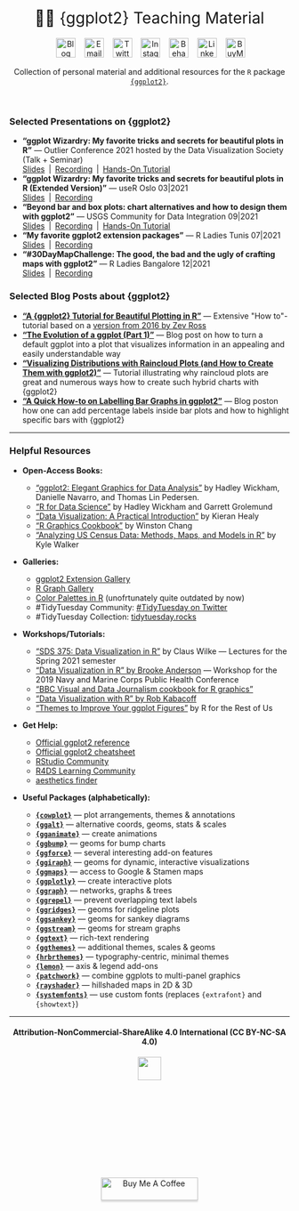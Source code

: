 <h1 style="font-weight:normal" align="center">
  &nbsp;👨‍🏫  {ggplot2} Teaching Material&nbsp;
</h1>

<div align="center">

&nbsp;&nbsp;&nbsp;
<a href="https://www.cedricscherer.com"><img border="0" alt="Blog" src="https://assets.dryicons.com/uploads/icon/svg/4926/home.svg" width="35" height="35"></a>&nbsp;&nbsp;&nbsp;
<a href="mailto:info@data-vizard.com"><img border="0" alt="Email" src="https://assets.dryicons.com/uploads/icon/svg/8009/02dc3a5c-6504-4347-85fb-3f510cfecc45.svg" width="35" height="35"></a>&nbsp;&nbsp;&nbsp;
<a href="https://twitter.com/CedScherer"><img border="0" alt="Twitter" src="https://assets.dryicons.com/uploads/icon/svg/8385/c23f7ffc-ca8d-4246-8978-ce9f6d5bcc99.svg" width="35" height="35"></a>&nbsp;&nbsp;&nbsp; 
<a href="https://www.instagram.com/cedscherer/"><img border="0" alt="Instagram" src="https://assets.dryicons.com/uploads/icon/svg/8330/62263227-bb78-4b42-a9a9-e222e0cc7b97.svg" width="35" height="35"></a>&nbsp;&nbsp;&nbsp;
<a href="https://www.behance.net/cedscherer"><img border="0" alt="Behance" src="https://assets.dryicons.com/uploads/icon/svg/8264/04073ce3-5b98-4f32-88d3-82b2ef828066.svg" width="35" height="35"></a>&nbsp;&nbsp;&nbsp;
<a href="https://www.linkedin.com/in/cedricpscherer/"><img border="0" alt="LinkedIn" src="https://assets.dryicons.com/uploads/icon/svg/8337/a347cd89-1662-4421-be90-58e5e8004eae.svg" width="35" height="35"></a>&nbsp;&nbsp;&nbsp;
<a href="https://www.buymeacoffee.com/z3tt"><img border="0" alt="BuyMeACoffee" src="https://www.buymeacoffee.com/assets/img/guidelines/logo-mark-3.svg" width="35" height="35"></a>&nbsp;&nbsp;&nbsp;

Collection of personal material and additional resources for the `R` package [`{ggplot2}`](https://ggplot2.tidyverse.org/).

</div>
<br>

### Selected Presentations on {ggplot2}

+ **“ggplot Wizardry: My favorite tricks and secrets for beautiful plots in R”** — Outlier Conference 2021 hosted by the Data Visualization Society (Talk + Seminar)<br>
[Slides](https://www.cedricscherer.com/slides/OutlierConf2021_ggplot-wizardry.pdf)&ensp;|&ensp;[Recording](https://youtu.be/7UjA_5gNvdw)&ensp;|&ensp;[Hands-On Tutorial](https://z3tt.github.io/OutlierConf2021/)
+ **“ggplot Wizardry: My favorite tricks and secrets for beautiful plots in R (Extended Version)”** — useR Oslo 03|2021<br>
[Slides](https://www.cedricscherer.com/slides/useR-2021_ggplot-wizardry-extended.pdf)&ensp;|&ensp;[Recording](https://www.youtube.com/watch?v=5KHvEXYtnOo)
+ **“Beyond bar and box plots: chart alternatives and how to design them with ggplot2”** — USGS Community for Data Integration 09|2021<br>
[Slides](https://www.cedricscherer.com/slides/USGS-2021-beyond-bar-and-box-plots.pdf)&ensp;|&ensp;[Recording](https://www.youtube.com/watch?v=WBA04fjTVU0)&ensp;|&ensp;[Hands-On Tutorial](https://z3tt.github.io/beyond-bar-and-box-plots)
+ **“My favorite ggplot2 extension packages”** — R Ladies Tunis 07|2021<br>
 [Slides](https://www.cedricscherer.com/slides/RLadiesTunis-2021-favorite-ggplot-extensions.pdf)&ensp;|&ensp;[Recording](https://youtu.be/8ikFe82Mb1I)
+ **“#30DayMapChallenge: The good, the bad and the ugly of crafting maps with ggplot2”** — R Ladies Bangalore 12|2021<br>[Slides](https://www.cedricscherer.com/slides/RladiesBangalore_30DayMapChallenge.pdf)&ensp;|&ensp;[Recording](https://drive.google.com/file/d/1RU37oUE_7BHCkKzASC-I9R2-SMIjKAKT/view?usp=sharing)

### Selected Blog Posts about {ggplot2}
+ [**“A {ggplot2} Tutorial for Beautiful Plotting in R”**](https://cedricscherer.netlify.app/2019/08/05/a-ggplot2-tutorial-for-beautiful-plotting-in-r/) — Extensive "How to"-tutorial based on a [version from 2016 by Zev Ross](http://zevross.com/blog/2014/08/04/beautiful-plotting-in-r-a-ggplot2-cheatsheet-3/)
+ [**“The Evolution of a ggplot (Part 1)”**](https://cedricscherer.netlify.app/2019/05/17/the-evolution-of-a-ggplot-ep.-1/) — Blog post on how to turn a default ggplot into a plot that visualizes information in an appealing and easily understandable way
+ [**“Visualizing Distributions with Raincloud Plots (and How to Create Them with ggplot2)”**](https://www.cedricscherer.com/2021/06/06/visualizing-distributions-with-raincloud-plots-and-how-to-create-them-with-ggplot2/) — Tutorial illustrating why raincloud plots are great and numerous ways how to create such hybrid charts with {ggplot2}
+ [**“A Quick How-to on Labelling Bar Graphs in ggplot2”**](https://www.cedricscherer.com/2021/07/05/a-quick-how-to-on-labelling-bar-graphs-in-ggplot2/) — Blog poston how one can add percentage labels inside bar plots and how to highlight specific bars with {ggplot2}


***


### Helpful Resources
 
* **Open-Access Books:**
  + [“ggplot2: Elegant Graphics for Data Analysis”](https://ggplot2-book.org/) by Hadley Wickham, Danielle Navarro, and Thomas Lin Pedersen.
  + [“R for Data Science”](https://r4ds.had.co.nz/) by Hadley Wickham and Garrett Grolemund
  + [“Data Visualization: A Practical Introduction”](https://socviz.co/) by Kieran Healy
  + [“R Graphics Cookbook”](https://r-graphics.org/) by Winston Chang
  + [“Analyzing US Census Data: Methods, Maps, and Models in R”](https://walker-data.com/census-r/) by Kyle Walker


* **Galleries:**
  + [ggplot2 Extension Gallery](https://exts.ggplot2.tidyverse.org/gallery/)
  + [R Graph Gallery](https://www.r-graph-gallery.com/)
  + [Color Palettes in R](https://github.com/EmilHvitfeldt/r-color-palettes/) (unofrtunately quite outdated by now)
  + &#35;TidyTuesday Community: [#TidyTuesday on Twitter](https://twitter.com/hashtag/tidytuesday?lang=en)
  + &#35;TidyTuesday Collection: [tidytuesday.rocks](http://tidytuesday.rocks/)


* **Workshops/Tutorials:**
  + [“SDS 375: Data Visualization in R”](https://wilkelab.org/SDS375/) by Claus Wilke — Lectures for the Spring 2021 semester
  + [“Data Visualization in R” by Brooke Anderson](https://geanders.github.io/navy_public_health/index.html#prerequisites) — Workshop for the 2019 Navy and Marine Corps Public Health Conference
  + [“BBC Visual and Data Journalism cookbook for R graphics”](https://bbc.github.io/rcookbook/)
  + [“Data Visualization with R” by Rob Kabacoff](https://rkabacoff.github.io/datavis/)
  + [“Themes to Improve Your ggplot Figures”](https://rfortherestofus.com/2019/08/themes-to-improve-your-ggplot-figures/) by R for the Rest of Us


* **Get Help:**
  + [Official ggplot2 reference](https://ggplot2.tidyverse.org/reference/)
  + [Official ggplot2 cheatsheet](https://github.com/rstudio/cheatsheets/blob/master/data-visualization-2.1.pdf)
  + [RStudio Community](https://community.rstudio.com/)
  + [R4DS Learning Community](https://www.rfordatasci.com)
  + [aesthetics finder](https://ggplot2tor.com/aesthetics/)


* **Useful Packages (alphabetically):**
  + [**`{cowplot}`**](https://wilkelab.org/cowplot/articles/introduction.html) — plot arrangements, themes & annotations
  + [**`{ggalt}`**](https://github.com/hrbrmstr/ggalt) — alternative coords, geoms, stats & scales
  + [**`{gganimate}`**](https://gganimate.com/) — create animations
  + [**`{ggbump}`**](https://github.com/davidsjoberg/ggbump) — geoms for bump charts
  + [**`{ggforce}`**](https://ggforce.data-imaginist.com/) — several interesting add-on features
  + [**`{ggiraph}`**](https://davidgohel.github.io/ggiraph/) — geoms for dynamic, interactive visualizations
  + [**`{ggmaps}`**](https://github.com/dkahle/ggmap) — access to Google & Stamen maps
  + [**`{ggplotly}`**](https://plot.ly/ggplot2/) — create interactive plots
  + [**`{ggraph}`**](https://github.com/thomasp85/ggraph) — networks, graphs & trees
  + [**`{ggrepel}`**](https://github.com/slowkow/ggrepel) — prevent overlapping text labels
  + [**`{ggridges}`**](https://github.com/clauswilke/ggridges) — geoms for ridgeline plots
  + [**`{ggsankey}`**](https://github.com/davidsjoberg/ggsankey) — geoms for sankey diagrams
  + [**`{ggstream}`**](https://github.com/davidsjoberg/ggstream) — geoms for stream graphs
  + [**`{ggtext}`**](https://github.com/clauswilke/ggtext) — rich-text rendering
  + [**`{ggthemes}`**](https://github.com/jrnold/ggthemes) —  additional themes, scales & geoms
  + [**`{hrbrthemes}`**](https://github.com/hrbrmstr/hrbrthemes) — typography-centric, minimal themes
  + [**`{lemon}`**](https://github.com/stefanedwards/lemon) — axis & legend add-ons
  + [**`{patchwork}`**](https://github.com/thomasp85/patchwork) — combine ggplots to multi-panel graphics
  + [**`{rayshader}`**](https://github.com/tylermorganwall/rayshader) — hillshaded maps in 2D & 3D
  + [**`{systemfonts}`**](https://github.com/r-lib/systemfonts) — use custom fonts (replaces `{extrafont}` and `{showtext}`)

***

<div align="center">
  <h4>Attribution-NonCommercial-ShareAlike 4.0 International (CC BY-NC-SA 4.0)</h4>
<div style="width:300px; height:200px">
<img src=https://camo.githubusercontent.com/00f7814990f36f84c5ea74cba887385d8a2f36be/68747470733a2f2f646f63732e636c6f7564706f7373652e636f6d2f696d616765732f63632d62792d6e632d73612e706e67 alt="" height="42">
</div>
  <br>
  <a href="https://www.buymeacoffee.com/z3tt" target="_blank"><img src="https://www.buymeacoffee.com/assets/img/guidelines/download-assets-sm-1.svg" alt="Buy Me A Coffee" style="height: 41px !important;width: 174px !important;box-shadow: 0px 3px 2px 0px rgba(190, 190, 190, 0.5) !important;-webkit-box-shadow: 0px 3px 2px 0px rgba(190, 190, 190, 0.5) !important;" ></a>
  <br><br>
</div>

